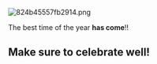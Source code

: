 ![824b45557fb2914.png](app://local/Users/goodvibes/Library/Mobile%20Documents/iCloud~md~obsidian/Documents/Life/Attachments/824b45557fb2914.png?1671676059514)

The best time of the year **has come**!!

## Make sure to celebrate well!